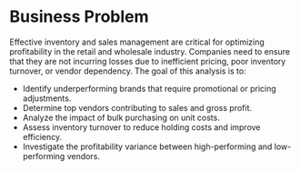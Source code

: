 # **Business Problem**
Effective inventory and sales management are critical for optimizing profitability in the retail and wholesale industry. Companies need to ensure that they are not incurring losses due to inefficient pricing, poor inventory turnover, or vendor dependency. The goal of this analysis is to:
 * Identify underperforming brands that require promotional or pricing adjustments.
 * Determine top vendors contributing to sales and gross profit.
 * Analyze the impact of bulk purchasing on unit costs.
 * Assess inventory turnover to reduce holding costs and improve efficiency.
 * Investigate the profitability variance between high-performing and low-performing vendors.